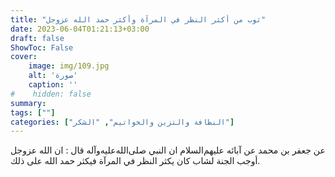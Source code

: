 ```yaml
---
title: "ثوب من أكثر النظر في المرآة وأكثر حمد الله عزوجل" 
date: 2023-06-04T01:21:13+03:00
draft: false
ShowToc: False
cover:
    image: img/109.jpg
    alt: 'صورة'
    caption: ''
#    hidden: false
summary: 
tags: [""]
categories: ["النظافة والتزين والخواتيم", "الشكر"]
---
```

عن جعفر بن محمد عن آبائه عليهم‌السلام ان النبي صلى‌الله‌عليه‌وآله قال :
ان الله عزوجل أوجب الجنة لشاب كان يكثر النظر في المرآة فيكثر حمد
الله على ذلك.

